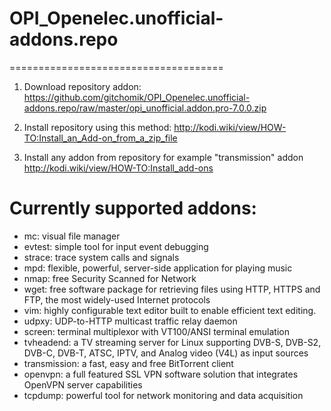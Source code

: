 # OPI_Openelec.unofficial-addons.repo
=====================================

1. Download repository addon:
https://github.com/gitchomik/OPI_Openelec.unofficial-addons.repo/raw/master/opi_unofficial.addon.pro-7.0.0.zip

2. Install repository using this method:
http://kodi.wiki/view/HOW-TO:Install_an_Add-on_from_a_zip_file

3. Install any addon from repository for example "transmission" addon
http://kodi.wiki/view/HOW-TO:Install_add-ons

Currently supported addons:
==========================

- mc: visual file manager
- evtest: simple tool for input event debugging
- strace: trace system calls and signals
- mpd: flexible, powerful, server-side application for playing music
- nmap: free Security Scanned for Network
- wget:  free software package for retrieving files using HTTP, HTTPS and FTP, the most widely-used Internet protocols
- vim: highly configurable text editor built to enable efficient text editing. 
- udpxy: UDP-to-HTTP multicast traffic relay daemon
- screen: terminal multiplexor with VT100/ANSI terminal emulation
- tvheadend: a TV streaming server for Linux supporting DVB-S, DVB-S2, DVB-C, DVB-T, ATSC, IPTV, and Analog video (V4L) as input sources
- transmission: a fast, easy and free BitTorrent client
- openvpn: a full featured SSL VPN software solution that integrates OpenVPN server capabilities
- tcpdump: powerful tool for network monitoring and data acquisition
